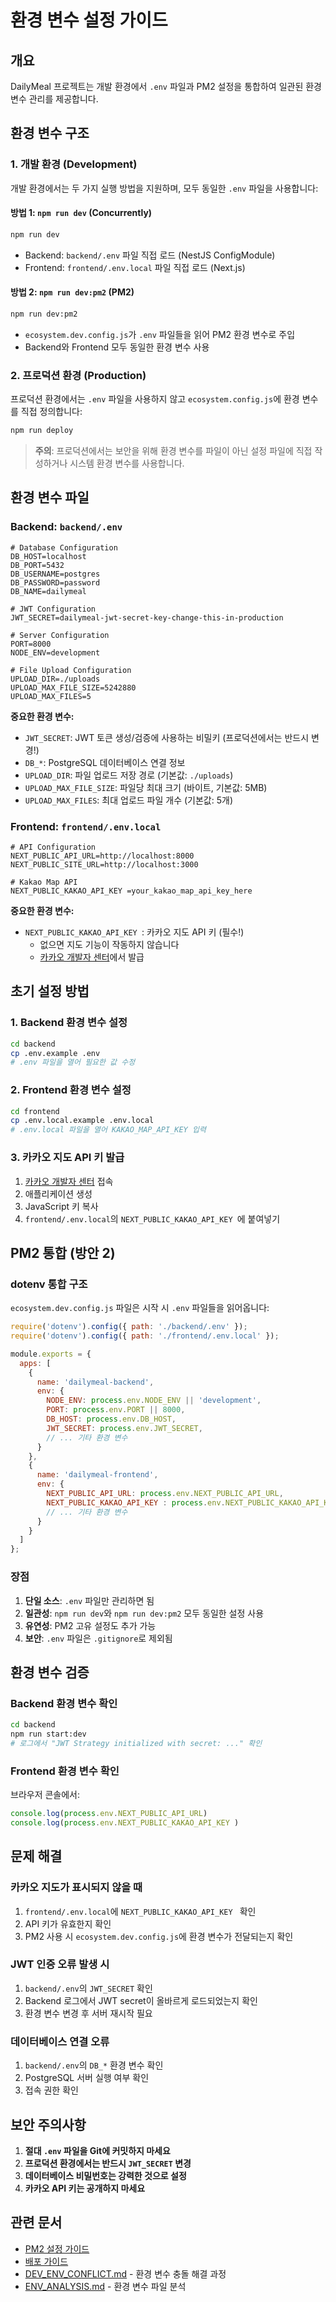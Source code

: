 # 환경 변수 설정 가이드

## 개요

DailyMeal 프로젝트는 개발 환경에서 `.env` 파일과 PM2 설정을 통합하여 일관된 환경 변수 관리를 제공합니다.

## 환경 변수 구조

### 1. 개발 환경 (Development)

개발 환경에서는 두 가지 실행 방법을 지원하며, 모두 동일한 `.env` 파일을 사용합니다:

#### 방법 1: `npm run dev` (Concurrently)
```bash
npm run dev
```
- Backend: `backend/.env` 파일 직접 로드 (NestJS ConfigModule)
- Frontend: `frontend/.env.local` 파일 직접 로드 (Next.js)

#### 방법 2: `npm run dev:pm2` (PM2)
```bash
npm run dev:pm2
```
- `ecosystem.dev.config.js`가 `.env` 파일들을 읽어 PM2 환경 변수로 주입
- Backend와 Frontend 모두 동일한 환경 변수 사용

### 2. 프로덕션 환경 (Production)

프로덕션 환경에서는 `.env` 파일을 사용하지 않고 `ecosystem.config.js`에 환경 변수를 직접 정의합니다:

```bash
npm run deploy
```

> **주의**: 프로덕션에서는 보안을 위해 환경 변수를 파일이 아닌 설정 파일에 직접 작성하거나 시스템 환경 변수를 사용합니다.

## 환경 변수 파일

### Backend: `backend/.env`

```env
# Database Configuration
DB_HOST=localhost
DB_PORT=5432
DB_USERNAME=postgres
DB_PASSWORD=password
DB_NAME=dailymeal

# JWT Configuration
JWT_SECRET=dailymeal-jwt-secret-key-change-this-in-production

# Server Configuration
PORT=8000
NODE_ENV=development

# File Upload Configuration
UPLOAD_DIR=./uploads
UPLOAD_MAX_FILE_SIZE=5242880
UPLOAD_MAX_FILES=5
```

**중요한 환경 변수:**
- `JWT_SECRET`: JWT 토큰 생성/검증에 사용하는 비밀키 (프로덕션에서는 반드시 변경!)
- `DB_*`: PostgreSQL 데이터베이스 연결 정보
- `UPLOAD_DIR`: 파일 업로드 저장 경로 (기본값: `./uploads`)
- `UPLOAD_MAX_FILE_SIZE`: 파일당 최대 크기 (바이트, 기본값: 5MB)
- `UPLOAD_MAX_FILES`: 최대 업로드 파일 개수 (기본값: 5개)

### Frontend: `frontend/.env.local`

```env
# API Configuration
NEXT_PUBLIC_API_URL=http://localhost:8000
NEXT_PUBLIC_SITE_URL=http://localhost:3000

# Kakao Map API
NEXT_PUBLIC_KAKAO_API_KEY =your_kakao_map_api_key_here
```

**중요한 환경 변수:**
- `NEXT_PUBLIC_KAKAO_API_KEY `: 카카오 지도 API 키 (필수!)
  - 없으면 지도 기능이 작동하지 않습니다
  - [카카오 개발자 센터](https://developers.kakao.com/)에서 발급

## 초기 설정 방법

### 1. Backend 환경 변수 설정

```bash
cd backend
cp .env.example .env
# .env 파일을 열어 필요한 값 수정
```

### 2. Frontend 환경 변수 설정

```bash
cd frontend
cp .env.local.example .env.local
# .env.local 파일을 열어 KAKAO_MAP_API_KEY 입력
```

### 3. 카카오 지도 API 키 발급

1. [카카오 개발자 센터](https://developers.kakao.com/) 접속
2. 애플리케이션 생성
3. JavaScript 키 복사
4. `frontend/.env.local`의 `NEXT_PUBLIC_KAKAO_API_KEY `에 붙여넣기

## PM2 통합 (방안 2)

### dotenv 통합 구조

`ecosystem.dev.config.js` 파일은 시작 시 `.env` 파일들을 읽어옵니다:

```javascript
require('dotenv').config({ path: './backend/.env' });
require('dotenv').config({ path: './frontend/.env.local' });

module.exports = {
  apps: [
    {
      name: 'dailymeal-backend',
      env: {
        NODE_ENV: process.env.NODE_ENV || 'development',
        PORT: process.env.PORT || 8000,
        DB_HOST: process.env.DB_HOST,
        JWT_SECRET: process.env.JWT_SECRET,
        // ... 기타 환경 변수
      }
    },
    {
      name: 'dailymeal-frontend',
      env: {
        NEXT_PUBLIC_API_URL: process.env.NEXT_PUBLIC_API_URL,
        NEXT_PUBLIC_KAKAO_API_KEY : process.env.NEXT_PUBLIC_KAKAO_API_KEY ,
        // ... 기타 환경 변수
      }
    }
  ]
};
```

### 장점

1. **단일 소스**: `.env` 파일만 관리하면 됨
2. **일관성**: `npm run dev`와 `npm run dev:pm2` 모두 동일한 설정 사용
3. **유연성**: PM2 고유 설정도 추가 가능
4. **보안**: `.env` 파일은 `.gitignore`로 제외됨

## 환경 변수 검증

### Backend 환경 변수 확인

```bash
cd backend
npm run start:dev
# 로그에서 "JWT Strategy initialized with secret: ..." 확인
```

### Frontend 환경 변수 확인

브라우저 콘솔에서:
```javascript
console.log(process.env.NEXT_PUBLIC_API_URL)
console.log(process.env.NEXT_PUBLIC_KAKAO_API_KEY )
```

## 문제 해결

### 카카오 지도가 표시되지 않을 때

1. `frontend/.env.local`에 `NEXT_PUBLIC_KAKAO_API_KEY ` 확인
2. API 키가 유효한지 확인
3. PM2 사용 시 `ecosystem.dev.config.js`에 환경 변수가 전달되는지 확인

### JWT 인증 오류 발생 시

1. `backend/.env`의 `JWT_SECRET` 확인
2. Backend 로그에서 JWT secret이 올바르게 로드되었는지 확인
3. 환경 변수 변경 후 서버 재시작 필요

### 데이터베이스 연결 오류

1. `backend/.env`의 `DB_*` 환경 변수 확인
2. PostgreSQL 서버 실행 여부 확인
3. 접속 권한 확인

## 보안 주의사항

1. **절대 `.env` 파일을 Git에 커밋하지 마세요**
2. **프로덕션 환경에서는 반드시 `JWT_SECRET` 변경**
3. **데이터베이스 비밀번호는 강력한 것으로 설정**
4. **카카오 API 키는 공개하지 마세요**

## 관련 문서

- [PM2 설정 가이드](./PM2_SCRIPT_GUIDE.md)
- [배포 가이드](./BUILD_DEPLOY_GUIDE.md)
- [DEV_ENV_CONFLICT.md](../DEV_ENV_CONFLICT.md) - 환경 변수 충돌 해결 과정
- [ENV_ANALYSIS.md](../ENV_ANALYSIS.md) - 환경 변수 파일 분석
